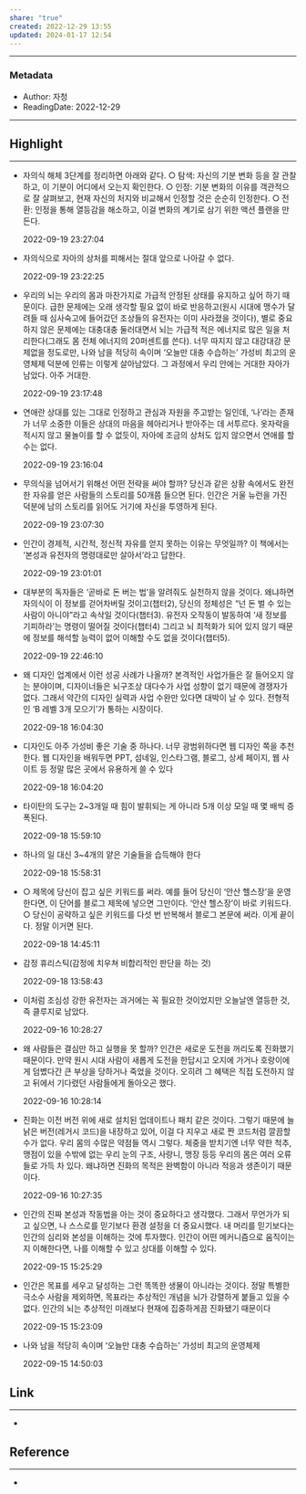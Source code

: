 ```yaml
---  
share: "true"  
created: 2022-12-29 13:55  
updated: 2024-01-17 12:54  
---  
```

  
---  
### Metadata  
- Author: 자청  
- ReadingDate: 2022-12-29  
---  
  
## Highlight  
---  
-   자의식 해체 3단계를 정리하면 아래와 같다. ○ 탐색: 자신의 기분 변화 등을 잘 관찰하고, 이 기분이 어디에서 오는지 확인한다. ○ 인정: 기분 변화의 이유를 객관적으로 잘 살펴보고, 현재 자신의 처지와 비교해서 인정할 것은 순순히 인정한다. ○ 전환: 인정을 통해 열등감을 해소하고, 이걸 변화의 계기로 삼기 위한 액션 플랜을 만든다.  
      
    2022-09-19 23:27:04  
-   자의식으로 자아의 상처를 피해서는 절대 앞으로 나아갈 수 없다.  
      
    2022-09-19 23:22:25  
-   우리의 뇌는 우리의 몸과 마찬가지로 가급적 안정된 상태를 유지하고 싶어 하기 때문이다. 급한 문제에는 오래 생각할 필요 없이 바로 반응하고(원시 시대에 맹수가 달려들 때 심사숙고에 들어갔던 조상들의 유전자는 이미 사라졌을 것이다), 별로 중요하지 않은 문제에는 대충대충 둘러대면서 뇌는 가급적 적은 에너지로 많은 일을 처리한다(그래도 몸 전체 에너지의 20퍼센트를 쓴다). 너무 따지지 않고 대강대강 문제없을 정도로만, 나와 남을 적당히 속이며 ‘오늘만 대충 수습하는’ 가성비 최고의 운영체제 덕분에 인류는 이렇게 살아남았다. 그 과정에서 우리 안에는 거대한 자아가 남았다. 아주 거대한.  
      
    2022-09-19 23:17:48  
-   연애란 상대를 있는 그대로 인정하고 관심과 자원을 주고받는 일인데, ‘나’라는 존재가 너무 소중한 이들은 상대의 마음을 헤아리거나 받아주는 데 서투르다. 옷자락을 적시지 않고 물놀이를 할 수 없듯이, 자아에 조금의 상처도 입지 않으면서 연애를 할 수는 없다.  
      
    2022-09-19 23:16:04  
-   무의식을 넘어서기 위해선 어떤 전략을 써야 할까? 당신과 같은 상황 속에서도 완전한 자유를 얻은 사람들의 스토리를 50개쯤 들으면 된다. 인간은 거울 뉴런을 가진 덕분에 남의 스토리를 읽어도 거기에 자신을 투영하게 된다.  
      
    2022-09-19 23:07:30  
-   인간이 경제적, 시간적, 정신적 자유를 얻지 못하는 이유는 무엇일까? 이 책에서는 ‘본성과 유전자의 명령대로만 살아서’라고 답한다.  
      
    2022-09-19 23:01:01  
-   대부분의 독자들은 ‘곧바로 돈 버는 법’을 알려줘도 실천하지 않을 것이다. 왜냐하면 자의식이 이 정보를 걷어차버릴 것이고(챕터2), 당신의 정체성은 “넌 돈 벌 수 있는 사람이 아니야”라고 속삭일 것이다(챕터3). 유전자 오작동이 발동하여 ‘새 정보를 기피하라’는 명령이 떨어질 것이다(챕터4) 그리고 뇌 최적화가 되어 있지 않기 때문에 정보를 해석할 능력이 없어 이해할 수도 없을 것이다(챕터5).  
      
    2022-09-19 22:46:10  
-   왜 디자인 업계에서 이런 성공 사례가 나올까? 본격적인 사업가들은 잘 들어오지 않는 분야이며, 디자이너들은 뇌구조상 대다수가 사업 성향이 없기 때문에 경쟁자가 없다. 그래서 약간의 디자인 실력과 사업 수완만 있다면 대박이 날 수 있다. 전형적인 ‘B 레벨 3개 모으기’가 통하는 시장이다.  
      
    2022-09-18 16:04:30  
-   디자인도 아주 가성비 좋은 기술 중 하나다. 너무 광범위하다면 웹 디자인 쪽을 추천한다. 웹 디자인을 배워두면 PPT, 섬네일, 인스타그램, 블로그, 상세 페이지, 웹 사이트 등 정말 많은 곳에서 유용하게 쓸 수 있다  
      
    2022-09-18 16:04:20  
-   타이탄의 도구는 2~3개일 때 힘이 발휘되는 게 아니라 5개 이상 모일 때 몇 배씩 증폭된다.  
      
    2022-09-18 15:59:10  
-   하나의 일 대신 3~4개의 얕은 기술들을 습득해야 한다  
      
    2022-09-18 15:58:31  
-   ○ 제목에 당신이 잡고 싶은 키워드를 써라. 예를 들어 당신이 ‘안산 헬스장’을 운영한다면, 이 단어를 블로그 제목에 넣으면 그만이다. ‘안산 헬스장’이 바로 키워드다. ○ 당신이 공략하고 싶은 키워드를 다섯 번 반복해서 블로그 본문에 써라. 이게 끝이다. 정말 이거면 된다.  
      
    2022-09-18 14:45:11  
-   감정 휴리스틱(감정에 치우쳐 비합리적인 판단을 하는 것)  
      
    2022-09-18 13:58:43  
-   이처럼 조심성 강한 유전자는 과거에는 꼭 필요한 것이었지만 오늘날엔 열등한 것, 즉 클루지로 남았다.  
      
    2022-09-16 10:28:27  
-   왜 사람들은 결심만 하고 실행을 못 할까? 인간은 새로운 도전을 꺼리도록 진화했기 때문이다. 만약 원시 시대 사람이 새롭게 도전을 한답시고 오지에 가거나 호랑이에게 덤볐다간 큰 부상을 당하거나 죽었을 것이다. 오히려 그 혜택은 직접 도전하지 않고 뒤에서 기다렸던 사람들에게 돌아오곤 했다.  
      
    2022-09-16 10:28:14  
-   진화는 이전 버전 위에 새로 설치된 업데이트나 패치 같은 것이다. 그렇기 때문에 늘 낡은 버전(레거시 코드)을 내장하고 있어, 이걸 다 지우고 새로 짠 코드처럼 깔끔할 수가 없다. 우리 몸의 수많은 약점들 역시 그렇다. 체중을 받치기엔 너무 약한 척추, 맹점이 있을 수밖에 없는 우리 눈의 구조, 사랑니, 맹장 등등 우리의 몸은 여러 오류들로 가득 차 있다. 왜냐하면 진화의 목적은 완벽함이 아니라 적응과 생존이기 때문이다.  
      
    2022-09-16 10:27:35  
-   인간의 진짜 본성과 작동법을 아는 것이 중요하다고 생각했다. 그래서 무언가가 되고 싶으면, 나 스스로를 믿기보다 환경 설정을 더 중요시했다. 내 머리를 믿기보다는 인간의 심리와 본성을 이해하는 것에 투자했다. 인간이 어떤 메커니즘으로 움직이는지 이해한다면, 나를 이해할 수 있고 상대를 이해할 수 있다.  
      
    2022-09-15 15:25:29  
-   인간은 목표를 세우고 달성하는 그런 똑똑한 생물이 아니라는 것이다. 정말 특별한 극소수 사람을 제외하면, 목표라는 추상적인 개념을 뇌가 강렬하게 붙들고 있을 수 없다. 인간의 뇌는 추상적인 미래보다 현재에 집중하게끔 진화됐기 때문이다  
      
    2022-09-15 15:23:09  
-   나와 남을 적당히 속이며 ‘오늘만 대충 수습하는’ 가성비 최고의 운영체제  
      
    2022-09-15 14:50:03  
  
  
  
  
## Link  
---  
-   
  
  
## Reference  
---  
- 
